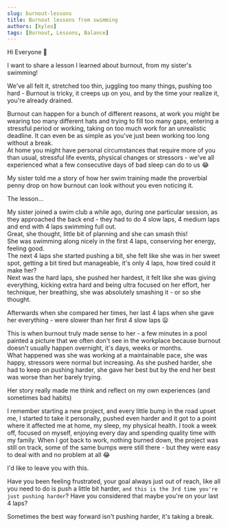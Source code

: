 ```yaml
---
slug: burnout-lessons
title: Burnout lessons from swimming
authors: [kyleo]
tags: [Burnout, Lessons, Balance]
---
```


Hi Everyone :wave:

I want to share a lesson I learned about burnout, from my sister's swimming!

We've all felt it, stretched too thin, juggling too many things, pushing too hard - Burnout is tricky, it creeps up on you, and by the time your realize it, you're already drained.

Burnout can happen for a bunch of different reasons, at work you might be wearing too many different hats and trying to fill too many gaps, entering a stressful period or working, taking on too much work for an unrealistic deadline. It can even be as simple as you've just been working too long without a break.  
At home you might have personal circumstances that require more of you than usual, stressful life events, physical changes or stressors - we've all experienced what a few consecutive days of bad sleep can do to us 😂  


My sister told me a story of how her swim training made the proverbial penny drop on how burnout can look without you even noticing it.

The lesson...  
<!-- truncate -->

My sister joined a swim club a while ago, during one particular session, as they approached the back end - they had to do 4 slow laps, 4 medium laps and end with 4 laps swimming full out.  
Great, she thought, little bit of planning and she can smash this!  
She was swimming along nicely in the first 4 laps, conserving her energy, feeling good.  
The next 4 laps she started pushing a bit, she felt like she was in her sweet spot, getting a bit tired but manageable, it's only 4 laps, how tired could it make her?  
Next was the hard laps, she pushed her hardest, it felt like she was giving everything, kicking extra hard and being ultra focused on her effort, her technique, her breathing, she was absolutely smashing it - or so she thought.  

Afterwards when she compared her times, her last 4 laps when she gave her everything - were slower than her first 4 slow laps 😦

This is when burnout truly made sense to her - a few minutes in a pool painted a picture that we often don't see in the workplace because burnout doesn't usually happen overnight, it's days, weeks or months.  
What happened was she was working at a maintainable pace, she was happy, stressors were normal but increasing. As she pushed harder, she had to keep on pushing harder, she gave her best but by the end her best was worse than her barely trying.

Her story really made me think and reflect on my own experiences (and sometimes bad habits)

I remember starting a new project, and every little bump in the road upset me, I started to take it personally, pushed even harder and it got to a point where it affected me at home, my sleep, my physical health. I took a week off, focused on myself, enjoying every day and spending quality time with my family. When I got back to work, nothing burned down, the project was still on track, some of the same bumps were still there - but they were easy to deal with and no problem at all 😂

I'd like to leave you with this.

Have you been feeling frustrated, your goal always just out of reach, like all you need to do is push a little bit harder, `and this is the 3rd time you're just pushing harder`? 
Have you considered that maybe you're on your last 4 laps?  

Sometimes the best way forward isn't pushing harder, it's taking a break.

